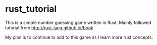 # rust_tutorial


This is a simple number guessing game written in Rust.  Mainly followed tutorial from http://rust-lang.github.io/book

My plan is to continue to add to this game as I learn more rust concepts.
